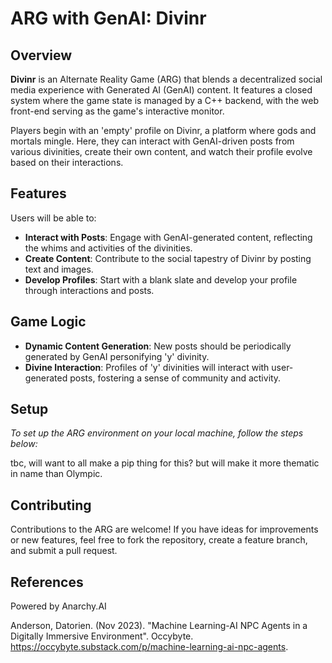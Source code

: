# ARG with GenAI: Divinr

## Overview
**Divinr** is an Alternate Reality Game (ARG) that blends a decentralized social media experience with Generated AI (GenAI) content. It features a closed system where the game state is managed by a C++ backend, with the web front-end serving as the game's interactive monitor.

Players begin with an 'empty' profile on Divinr, a platform where gods and mortals mingle. Here, they can interact with GenAI-driven posts from various divinities, create their own content, and watch their profile evolve based on their interactions.

## Features
Users will be able to:
- **Interact with Posts**: Engage with GenAI-generated content, reflecting the whims and activities of the divinities.
- **Create Content**: Contribute to the social tapestry of Divinr by posting text and images.
- **Develop Profiles**: Start with a blank slate and develop your profile through interactions and posts.

## Game Logic
- **Dynamic Content Generation**: New posts should be periodically generated by GenAI personifying 'y' divinity.
- **Divine Interaction**: Profiles of 'y' divinities will interact with user-generated posts, fostering a sense of community and activity.

## Setup
*To set up the ARG environment on your local machine, follow the steps below:*

tbc, will want to all make a pip thing for this? but will make it more thematic in name than Olympic.



## Contributing

Contributions to the ARG are welcome! If you have ideas for improvements or new features, feel free to fork the repository, create a feature branch, and submit a pull request.


## References

Powered by Anarchy.AI

Anderson, Datorien. (Nov 2023). "Machine Learning-AI NPC Agents in a Digitally Immersive Environment". Occybyte.
https://occybyte.substack.com/p/machine-learning-ai-npc-agents.
